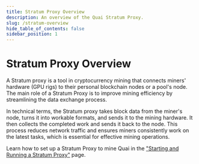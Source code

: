 ```yaml
---
title: Stratum Proxy Overview
description: An overview of the Quai Stratum Proxy.
slug: /stratum-overview
hide_table_of_contents: false
sidebar_position: 1
---
```


# Stratum Proxy Overview

A Stratum proxy is a tool in cryptocurrency mining that connects miners' hardware (GPU rigs) to their personal blockchain nodes or a pool's node. The main role of a Stratum Proxy is to improve mining efficiency by streamlining the data exchange process.

In technical terms, the Stratum proxy takes block data from the miner's node, turns it into workable formats, and sends it to the mining hardware. It then collects the completed work and sends it back to the node. This process reduces network traffic and ensures miners consistently work on the latest tasks, which is essential for effective mining operations.

Learn how to set up a Stratum Proxy to mine Quai in the ["Starting and Running a Stratum Proxy"](../run-stratum/run-stratum.md) page.